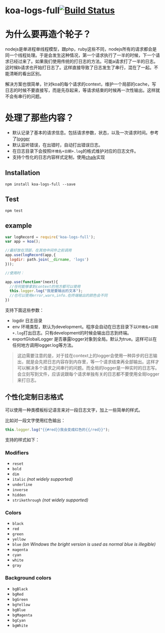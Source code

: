 koa-logs-full[![Build Status](https://travis-ci.org/purplebamboo/koa-logs-full.svg?branch=master)](https://travis-ci.org/purplebamboo/koa-logs-full)
=================

为什么要再造个轮子？
====

nodejs是单进程单线程模型，跟php，ruby这些不同，nodejs所有的请求都会是同一个线程处理。于是会发生这种情况，第一个请求执行了一半的时候，下一个请求已经过来了。如果我们使用传统的打日志的方法。可能a请求打了一半的日志。这时候b请求也开始打日志了。这样直接导致了日志发生了串行，混在了一起。不能清晰的看出区别。

解决方案也很简单，针对koa的每个请求的context，维护一个局部的cache，写日志的时候不要直接写，而是先存起来，等请求结束的时候再一次性输出。这样就不会有串行的问题。

处理了那些内容？
====

* 默认记录了基本的请求信息。包括请求参数，状态，以及一次请求时间。参考了[logger](https://github.com/koajs/logger)
* 默认监听错误，在出错时，自动打出错误日志。
* 在日志目录下会按照`环境名+日期+.log`的格式维护对应的日志文件。
* 支持个性化的日志内容样式定制，使用[chalk](https://github.com/sindresorhus/chalk)实现

## Installation

```
npm install koa-logs-full --save
```

## Test

```
npm test
```


## example

```js
var logRecord = require('koa-logs-full');
var app = koa();

//最好放在顶部，在其他中间件之前调用
app.use(logRecord(app,{
  logdir: path.join(__dirname, 'logs')
}));

//使用时：

app.use(function*(next){
  //任何能够拿到context的地方都可以使用
  this.logger.log("我是要输出的文本");
  //也可以使用error,warn,info.在终端输出的颜色会不同
})


```

支持下面这些参数：

* logdir 日志目录
* env 环境类型，默认为development。程序会自动在日志目录下以`环境名+日期+.log`打出日志。只有development的时候会输出日志到终端。
* exportGlobalLogger 是否暴露logger对象到全局。默认为true。这样可以在任何地方调用logger.log等方法。

> 这边需要注意的是，对于挂在context上的logger会使用一种异步的日志输出，就是会先把日志内容存到内存里，等一个请求结束再全部输出。这样才可以解决多个请求之间串行的问题。而全局的logger是一种实时的日志写。会立刻写到文件，应该说跟每个请求单独有关的日志都不要使用全局logger来打日志。



## 个性化定制日志格式

可以使用一种类模板标记语言来对一段日志文字，加上一些简单的样式。

比如对一段文字使用红色输出：

```js
this.logger.log("{{#red}}我会变成红色的{{/red}}");
```
支持的样式如下：

### Modifiers

- `reset`
- `bold`
- `dim`
- `italic` *(not widely supported)*
- `underline`
- `inverse`
- `hidden`
- `strikethrough` *(not widely supported)*

### Colors

- `black`
- `red`
- `green`
- `yellow`
- `blue` *(on Windows the bright version is used as normal blue is illegible)*
- `magenta`
- `cyan`
- `white`
- `gray`

### Background colors

- `bgBlack`
- `bgRed`
- `bgGreen`
- `bgYellow`
- `bgBlue`
- `bgMagenta`
- `bgCyan`
- `bgWhite`